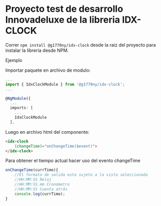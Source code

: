 # Proyecto test de desarrollo Innovadeluxe de la libreria IDX-CLOCK

Correr `npm install @g1770ny/idx-clock` desde la raiz del proyecto para instalar la libreria desde NPM.

Ejemplo

Importar paquete en archivo de modulo:

```ts
...
import { IdxClockModule } from '@g1770ny/idx-clock';
...

@NgModule({
  ...
  imports: [
    ...
    IdxClockModule
  ],
```

Luego en archivo html del componente:

```html
<idx-clock 
    (changeTime)="onChangeTime($event)">
</idx-clock>
```

Para obtener el tiempo actual hacer uso del evento changeTime

```ts
onChangeTime(currTime){
    //El formato de salida esta sujeto a la vista seleccionada 
    //HH:MM:SS Reloj
    //HH:MM:SS.mm Cronómetro
    //HH:MM:SS Cuenta atrás
    console.log(currTime);
}
```

